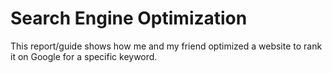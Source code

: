 # Search Engine Optimization

This report/guide shows how me and my friend optimized a website to rank it on Google for a specific keyword.